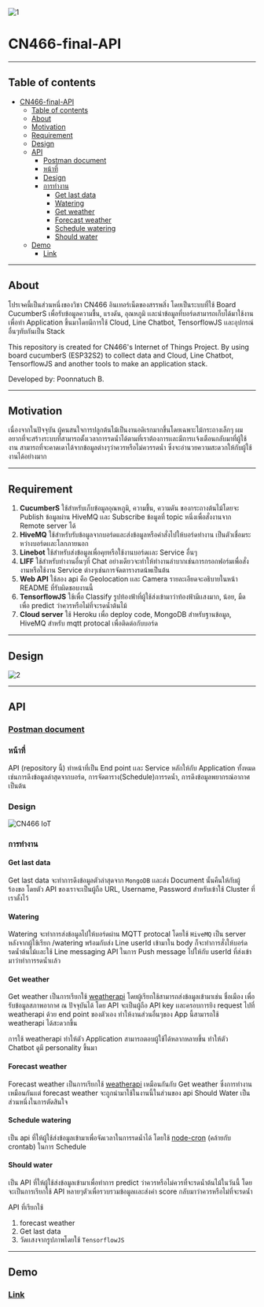 ![1](https://user-images.githubusercontent.com/61135042/146673161-fb729d2f-79df-439e-9743-281dbff81c8a.png)

# CN466-final-API

---

## Table of contents

- [CN466-final-API](#cn466-final-api)
  - [Table of contents](#table-of-contents)
  - [About](#about)
  - [Motivation](#motivation)
  - [Requirement](#requirement)
  - [Design](#design)
  - [API](#api)
    - [Postman document](#postman-document)
    - [หน้าที่](#หน้าที่)
    - [Design](#design-1)
    - [การทำงาน](#การทำงาน)
      - [Get last data](#get-last-data)
      - [Watering](#watering)
      - [Get weather](#get-weather)
      - [Forecast weather](#forecast-weather)
      - [Schedule watering](#schedule-watering)
      - [Should water](#should-water)
  - [Demo](#demo)
    - [Link](#link)

---

## About

โปรเจคนี้เป็นส่วนหนึ่งของวิชา CN466 อินเทอร์เน็ตของสรรพสิ่ง โดยเป็นระบบที่ใช้ Board CucumberS เพื่อรับข้อมูลความชื้น, แรงดัน, อุณหภูมิ เเละนำข้อมูลที่บอร์ดสามารถเก็บได้มาใช้งานเพื่อทำ Application ขึ้นมาโดยมีการใช้ Cloud, Line Chatbot, TensorflowJS เเละอุปกรณ์อื่นๆทับกันเป็น Stack

This repository is created for CN466's Internet of Things Project. By using board cucumberS (ESP32S2) to collect data and Cloud, Line Chatbot, TensorflowJS and another tools to make an application stack.

Developed by: Poonnatuch B.

---

## Motivation

เนื่องจากในปัจจุบัน ผู้คนสนใจการปลูกต้นไม้เป็นงานอดิเรกมากขึ้นโดยเฉพาะไม้กระถางเล็กๆ ผมอยากที่จะสร้างระบบที่สามารถตั้งเวลาการรดน้ำได้ตามที่เราต้องการเเละมีการเเจ้งเตือนกลับมาที่ผู้ใช้งาน สามารถที่จะคาดเดาได้จากข้อมูลต่างๆว่าควรหรือไม่ควรรดน้ำ ซึ่งจะอำนวยความสะดวกให้กับผู้ใช้งานได้อย่างมาก

---

## Requirement

1. __CucumberS__ ใช้สำหรับเก็บข้อมูลอุณหภูมิ, ความชื้น, ความดัน ของกระถางต้นไม้โดยจะ Publish ข้อมูลผ่าน HiveMQ เเละ Subscribe ข้อมูลที่ topic หนึ่งเพื่อสั่งงานจาก Remote server ได้
2. __HiveMQ__ ใช้สำหรับรับข้อมูลจากบอร์ดและส่งข้อมูลหรือคำสั่งไปให้บอร์ดทำงาน เป็นตัวเชื่อมระหว่างบอร์ดเเละโลกภายนอก
3. __Linebot__ ใช้สำหรับส่งข้อมูลเพื่อคุยหรือใช้งานบอร์ดเเละ Service อื่นๆ
4. __LIFF__ ใช้สำหรับทำงานอื่นๆที่ Chat อย่างเดียวจะทำให้ทำงานลำบากเช่นการกรอกฟอร์มเพื่อสั่งงานหรือใช้งาน Service ต่างๆเช่นการจัดตารางรดน้พเป็นต้น
5. __Web API__ ใช้สอง api คือ Geolocation เเละ Camera รายละเอียดจะอธิบายในหน้า README ที่รับผิดชอบงานนี้
6. __TensorflowJS__ ใช้เพื่อ Classify รูปท้องฟ้าที่ผู้ใช้ส่งเข้ามาว่าท้องฟ้ามีเเสงมาก, น้อย, มืด เพื่อ predict ว่าควรหรือไม่ที่จะรดน้ำต้นไม้
7. __Cloud server__ ใช้ Heroku เพื่อ deploy code, MongoDB สำหรับฐานข้อมูล, HiveMQ สำหรับ mqtt protocal เพื่อติดต่อกับบอร์ด

---

## Design

![2](https://user-images.githubusercontent.com/61135042/146673178-d1a8ed58-6305-48aa-b22d-2cb6adcf133a.png)

---

## API

### [Postman document](https://documenter.getpostman.com/view/17798233/UVRAHmww)

### หน้าที่

API (repository นี้) ทำหน้าที่เป็น End point เเละ Service หลักให้กับ Application ทั้งหมด เช่นการดึงข้อมูลล่าสุดจากบอร์ด, การจัดตาราง(Schedule)การรดน้ำ, การดึงข้อมูลพยากรณ์อากาศ เป็นต้น

### Design

![CN466 IoT](https://user-images.githubusercontent.com/61135042/146674470-6274efcc-7d72-4bf5-99b8-539f0e65bd65.png)

### การทำงาน

#### Get last data

Get last data จะทำการดึงข้อมูลตัวล่าสุดจาก `MongoDB` เเละส่ง Document นั้นคืนให้กับผู้ร้องขอ โดยตัว API ของเราจะเป็นผู้ถือ URL, Username, Password สำหรับเข้าใช้ Cluster ที่เราตั้งไว้

#### Watering

Watering จะทำการส่งข้อมูลไปให้บอร์ดผ่าน MQTT protocal โดยใช้ `HiveMQ` เป็น server หลังจากผู้ใช้เรียก /watering พร้อมกับส่ง Line userId เข้ามาใน body ก็จะทำการสั่งให้บอร์ดรดน้ำต้นไม้เเละใช้ Line messaging API ในการ Push message ไปให้กับ userId ที่ส่งเข้ามาว่าทำการรดน้ำเเล้ว

#### Get weather

Get weather เป็นการเรียกใช้ [weatherapi](https://www.weatherapi.com/) โดยผู้เรียกใช้สามารถส่งข้อมูลเข้ามาเช่น ชื่อเมือง เพื่อรับข้อมูลสภาพอากาศ ณ ปัจจุบันได้ โดย API จะเป็นผู้ถือ API key เเละครอบการยิง request ไปที่ weatherapi ด้วย end point ของตัวเอง ทำให้งานส่วนอื่นๆของ App นี้สามารถใช้ weatherapi ได้สะดวกขึ้น

การใช้ weatherapi ทำให้ตัว Application สามารถตอบผู้ใช้ได้หลากหลายขึ้น ทำให้ตัว Chatbot ดูมี personality ขึ้นมา

#### Forecast weather

Forecast weather เป็นการเรียกใช้ [weatherapi](https://www.weatherapi.com/) เหมือนกันกับ Get weather ซึ่งการทำงานเหมือนกันเเต่ forecast weather จะถูกนำมาใช้ในงานนี้ในส่วนของ api Should Water เป็นส่วนหนึ่งในการตัดสินใจ

#### Schedule watering

เป็น api ที่ให้ผู้ใช้ส่งข้อมูลเข้ามาเพื่อจัดเวลาในการรดน้ำได้ โดยใช้ [node-cron](https://www.npmjs.com/package/node-cron) (คล้ายกับ crontab) ในการ Schedule

#### Should water

เป็น API ที่ให้ผู้ใช้ส่งข้อมูลเข้ามาเพื่อทำการ predict ว่าควรหรือไม่ควรที่จะรดน้ำต้นไม้ในวันนี้ โดยจะเป็นการเรียกใช้ API หลายๆตัวเพื่อรวบรวมข้อมูลเเละส่งค่า score กลับมาว่าควรหรือไม่ที่จะรดน้ำ

API ที่เรียกใช้
   1. forecast weather
   2. Get last data
   3. วัดเเสงจากรูปภาพโดยใช้ `TensorflowJS`

---

## Demo

### [Link]()
